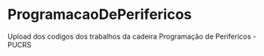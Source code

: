# ProgramacaoDePerifericos
Upload dos codigos dos trabalhos da cadeira Programação de Perifericos - PUCRS
